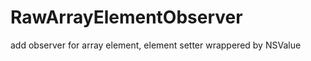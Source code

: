 RawArrayElementObserver
=======================

add observer for array element, element setter wrappered by NSValue
